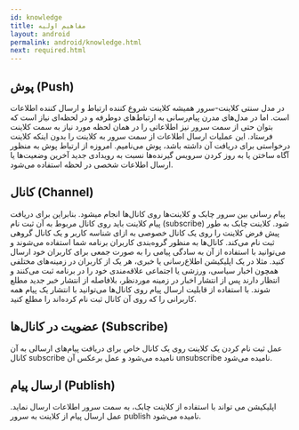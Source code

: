 ```yaml
---
id: knowledge
title: مفاهیم اولیه
layout: android
permalink: android/knowledge.html
next: required.html
---
```


## پوش (Push)

در مدل سنتی کلاینت-سرور همیشه کلاینت شروع کننده ارتباط و ارسال کننده اطلاعات است. اما در مدل‌های مدرن پیام‌رسانی به ارتباط‌های دوطرفه و در لحظه‌ای نیاز است که بتوان حتی از سمت سرور نیز اطلاعاتی را در همان لحظه مورد نیاز به سمت کلاینت فرستاد. این عملیات ارسال اطلاعات از سمت سرور به کلاینت را بدون اینکه کلاینت درخواستی برای دریافت آن‌ داشته باشد، پوش می‌نامیم. امروزه از ارتباط پوش به منظور آگاه ساختن یا به روز کردن سرویس گیرنده‌ها نسبت به رویدادی جدید آخرین وضعیت‌ها یا ارسال اطلاعات شخصی در لحظه استفاده می‌شود.


## کانال (Channel)

پیام رسانی بین سرور چابک و کلاینت‌ها روی کانال‌ها انجام میشود. بنابراین برای دریافت پیام کلاینت باید روی کانال مربوط به آن ثبت نام (subscribe) شود. کلاینت چابک به طور پیش فرض کلاینت را روی یک کانال خصوصی به ازای شناسه کاربر و یک کانال گروهی ثبت نام می‌کند. کانال‌ها به منظور گروه‌بندی کاربران برنامه شما استفاده می‌شوند و می‌توانید با استفاده از آن به سادگی پیامی را به صورت جمعی برای کاربران خود ارسال کنید. مثلا در یک اپلیکیشن اطلاع‌رسانی یا خبری، هر یک از کاربران در زمینه‌های مختلفی همچون اخبار سیاسی، ورزشی یا اجتماعی علاقه‌مندی خود را در برنامه ثبت می‌کنند و انتظار دارند پس از انتشار اخبار در زمینه موردنظر، بلافاصله از انتشار خبر جدید مطلع شوند. با استفاده از قابلیت ارسال پیام روی کانال‌ها می‌توانید با انتشار یک پیام همه کاربرانی را که روی آن کانال ثبت نام کرده‌اند را مطلع کنید.

## عضویت در کانال‌ها (Subscribe)

عمل ثبت نام کردن یک کلاینت روی یک کانال خاص برای دریافت پیام‌های ارسالی به آن کانال subscribe نامیده می‌شود و عمل برعکس آن unsubscribe نامیده می‌شود.


## ارسال پیام (Publish)

اپلیکیشن می تواند با استفاده از کلاینت چابک، به سمت سرور اطلاعات ارسال نماید. عمل ارسال پیام از کلاینت به سرور publish نامیده می‌شود.